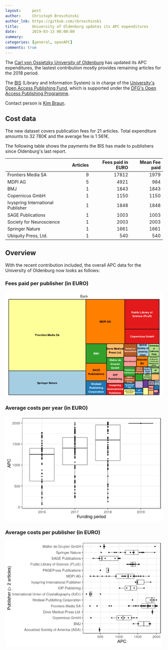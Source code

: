 ```yaml
---
layout:     post
author:     Christoph Broschinski
author_lnk: https://github.com/cbroschinski
title:      University of Oldenburg updates its APC expenditures
date:       2019-03-13 08:00:00
summary:    
categories: [general, openAPC]
comments: true
---
```





The [Carl von Ossietzky University of Oldenburg](https://www.uni-oldenburg.de/en/) has updated its APC expenditures, the lastest contribution mostly provides remaining articles for the 2018 period.

The [BIS](http://www.bis.uni-oldenburg.de/en/bishome/) (Library and Information System) is in charge of the [University's Open Access Publishing Fund](http://www.bis.uni-oldenburg.de/en/teachingresearchingpublishing/open-access/open-access-publication-fund/), which is supported under the [DFG's Open Access Publishing Programme](http://www.dfg.de/en/research_funding/programmes/infrastructure/lis/funding_opportunities/open_access/).

Contact person is [Kim Braun](mailto:kim.braun@uni-oldenburg.de).

## Cost data



The new dataset covers publication fees for 21 articles. Total expenditure amounts to 32 780€ and the average fee is 1 561€.

The following table shows the payments the BIS has made to publishers since Oldenburg's last report.


|                                  | Articles| Fees paid in EURO| Mean Fee paid|
|:---------------------------------|--------:|-----------------:|-------------:|
|Frontiers Media SA                |        9|             17812|          1979|
|MDPI AG                           |        5|              4921|           984|
|BMJ                               |        1|              1843|          1843|
|Copernicus GmbH                   |        1|              1150|          1150|
|Ivyspring International Publisher |        1|              1848|          1848|
|SAGE Publications                 |        1|              1003|          1003|
|Society for Neuroscience          |        1|              2003|          2003|
|Springer Nature                   |        1|              1661|          1661|
|Ubiquity Press, Ltd.              |        1|               540|           540|

## Overview

With the recent contribution included, the overall APC data for the University of Oldenburg now looks as follows:

### Fees paid per publisher (in EURO)

![plot of chunk tree_oldenburg_2019_03_13_full](/figure/tree_oldenburg_2019_03_13_full-1.png)

###  Average costs per year (in EURO)

![plot of chunk box_oldenburg_2019_03_13_year_full](/figure/box_oldenburg_2019_03_13_year_full-1.png)

###  Average costs per publisher (in EURO)

![plot of chunk box_oldenburg_2019_03_13_publisher_full](/figure/box_oldenburg_2019_03_13_publisher_full-1.png)
